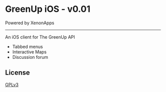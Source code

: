 GreenUp iOS  - v0.01
=========
Powered by XenonApps
____


An iOS client for The GreenUp API

 - Tabbed menus
 - Interactive Maps
 - Discussion forum




License
-

<a href="http://www.gnu.org/licenses/gpl.html">GPLv3</a>

  

